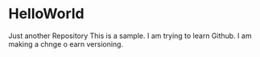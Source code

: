 # HelloWorld
Just another Repository
This is a sample. I am trying to learn Github.
I am making a chnge o earn versioning.
